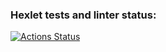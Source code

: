 ### Hexlet tests and linter status:
[![Actions Status](https://github.com/nastya-ermolaeva/java-project-71/actions/workflows/hexlet-check.yml/badge.svg)](https://github.com/nastya-ermolaeva/java-project-71/actions)